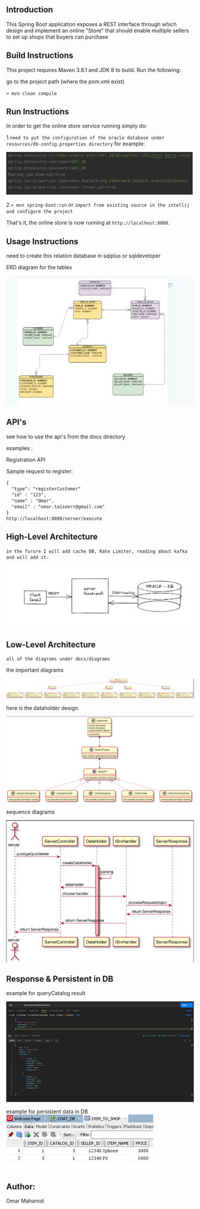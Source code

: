 ## Introduction

This Spring Boot application exposes a REST interface through which design and implement an online "Store" that should enable multiple sellers to set up shops that buyers can purchase

## Build Instructions

This project requires Maven 3.8.1 and JDK 8 to build. Run the following:

go to the project path (where the pom.xml exist) 

`> mvn clean compile`


## Run Instructions

In order to get the online store service running simply do:

1.`need to put the configuration of the oracle database under resources/db-config.properties directory`
for example:

![plot](./img/img.png)


2.`> mvn spring-boot:run` or `import from existing source in the intellij and configure the project`

That's it, the online store is now running at `http://localhost:8080`.

## Usage Instructions

need to create this relation database in sqlplus or sqldeveloper

ERD diagram for the tables

![plot](./img/img_1.png)



## API's

see how to use the api's from the docs directory

examples : 

Registration API

Sample request to register:
 
```
{
  "type": "registerCustomer"
  "id" : "123",
  "name" : "Omar",
  "email" : "omar.taiseerr@gmail.com"
}
http://localhost:8080/server/execute
```


## High-Level Architecture
```
in the furure I will add cache DB, Rate Limiter, reading about kafka and will add it.
```
![plot](./img/img_2.png)


## Low-Level Architecture
```
all of the diagrams under docs/diagrams
```
the important diagrams

![plot](./img/img_3.png)

here is the dataholder design

![plot](./img/img_5.png)

sequence diagrams

![plot](./img/img_4.png)


## Response & Persistent in DB
example for queryCatalog result

![plot](./img/img_6.png)


example for persistent data in DB
![plot](./img/img_7.png)



## Author: 

Omar Mahamid
